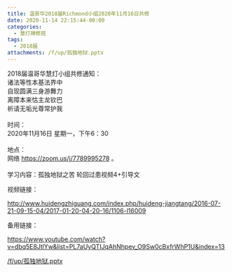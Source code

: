 ```yaml
---
title: 温哥华2018届Richmond小组2020年11月16日共修
date: 2020-11-14 22:15:44-08:00
categories:
  - 慧灯禅修班
tags:
  - 2018届
attachments: /f/up/孤独地狱.pptx
---
```

2018届温哥华慧灯小组共修通知：\
诸法等性本基法界中\
自现圆满三身游舞力\
离障本来怙主龙钦巴\
祈请无垢光尊常护我\
\
时间：\
2020年11月16日 星期一，下午6：30\
\
地点：\
网络 <https://zoom.us/j/7789995278> 。\
\
学习内容：孤独地狱之苦 轮回过患视频4+引导文

视频链接：
<!--StartFragment-->

<http://www.huidengzhiguang.com/index.php/huideng-jiangtang/2016-07-21-09-15-04/2017-01-20-04-20-16/1106-l16009>

<!--EndFragment-->

备用链接：

<!--StartFragment-->

<https://www.youtube.com/watch?v=dbq5E8JtlYw&list=PL7aUyQTIJqAhNhpev_O9Sw0cBxfrWhP1U&index=13>

[/f/up/孤独地狱.pptx](https://hdvblob.blob.core.windows.net/hdv/f/up/孤独地狱.pptx)
